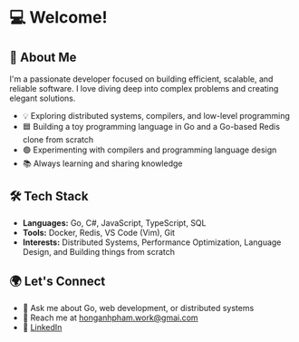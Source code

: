 <!---
honganh1206/honganh1206 is a ✨ special ✨ repository because its `README.md` (this file) appears on your GitHub profile.
You can click the Preview link to take a look at your changes.
--->
# 💻 Welcome!

## 🚀 About Me
I'm a passionate developer focused on building efficient, scalable, and reliable software. I love diving deep into complex problems and creating elegant solutions.

- 💡 Exploring distributed systems, compilers, and low-level programming
- 🟦 Building a toy programming language in Go and a Go-based Redis clone from scratch
- 🟢 Experimenting with compilers and programming language design
- 📚 Always learning and sharing knowledge

## 🛠️ Tech Stack
- **Languages:** Go, C#, JavaScript, TypeScript, SQL
- **Tools:** Docker, Redis, VS Code (Vim), Git
- **Interests:** Distributed Systems, Performance Optimization, Language Design, and Building things from scratch

## 🌍 Let's Connect
- 💬 Ask me about Go, web development, or distributed systems
- 📧 Reach me at [honganhpham.work@gmai.com](honganhpham.work@gmai.com)
- 💼 [LinkedIn](https://www.linkedin.com/in/hong-anh-pham-b20a79176/)

